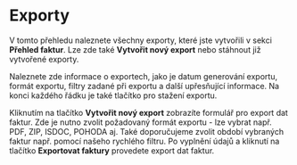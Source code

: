 ﻿---
sidebar_position: 1
---

# Exporty
V tomto přehledu naleznete všechny exporty, které jste vytvořili v sekci **Přehled faktur**. Lze zde také **Vytvořit nový export** nebo stáhnout již vytvořené exporty.


Naleznete zde informace o exportech, jako je datum generování exportu, formát exportu, filtry zadané při exportu a další upřesňující informace.
Na konci každého řádku je také tlačítko pro stažení exportu.


Kliknutím na tlačítko **Vytvořit nový export** zobrazíte formulář pro export dat faktur. Zde je nutno zvolit požadovaný formát exportu - lze vybrat např. PDF, ZIP, ISDOC, POHODA aj.
Také doporučujeme zvolit období vybraných faktur např. pomocí našeho rychlého filtru. Po vyplnění údajů a kliknutí na tlačítko **Exportovat faktury** provedete export dat faktur.
